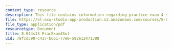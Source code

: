 ```yaml
---
content_type: resource
description: This file contains information regarding practice exam 4 solution.
file: https://ol-ocw-studio-app-production.s3.amazonaws.com/courses/8-044-statistical-physics-i-spring-2013/78fcd390c417b66177e0592e12471308_MIT8_044S14_praexam4sol_03.pdf
file_type: application/pdf
resourcetype: Document
title: 8.044s13 PracExam4Sol
uid: 78fcd390-c417-b661-77e0-592e12471308
---
```

